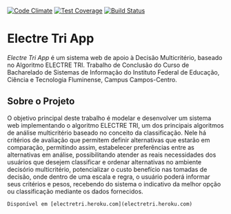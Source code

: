 [![Code Climate](https://codeclimate.com/github/imbrito/tcc-electretri/badges/gpa.svg)](https://codeclimate.com/github/imbrito/tcc-electretri)
[![Test Coverage](https://codeclimate.com/github/imbrito/tcc-electretri/badges/coverage.svg)](https://codeclimate.com/github/imbrito/tcc-electretri/coverage)
[![Build Status](https://travis-ci.org/imbrito/tcc-electretri.svg?branch=master)](https://travis-ci.org/imbrito/tcc-electretri)

# Electre Tri App

*Electre Tri App* é um sistema web de apoio à Decisão Multicritério, baseado no Algoritmo ELECTRE TRI. Trabalho de Conclusão do Curso de Bacharelado de Sistemas de Informação do Instituto Federal de Educação, Ciência e Tecnologia Fluminense, Campus Campos-Centro.

## Sobre o Projeto

O objetivo principal deste trabalho é modelar e desenvolver um sistema web implementando o algoritmo ELECTRE TRI, um dos principais algoritmos de análise multicritério baseado no conceito da classificação. Nele há critérios de avaliação que permitem definir alternativas que estarão em comparação, permitindo assim, estabelecer preferências entre as alternativas em análise, possibilitando atender as reais necessidades dos usuários que desejem classificar e ordenar alternativas no ambiente decisório multicritério, potencializar o custo benefício nas tomadas de decisão, onde dentro de uma escala e regra, o usuário poderá informar seus critérios e pesos, recebendo do sistema o indicativo da melhor opção ou classificação mediante os dados fornecidos.

`Disponível em [electretri.heroku.com](electretri.heroku.com)`
